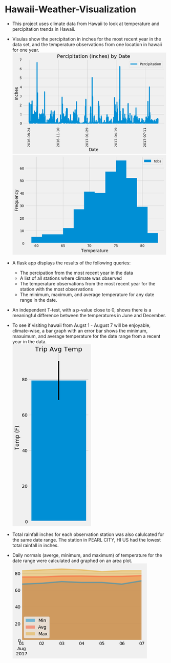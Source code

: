 # Hawaii-Weather-Visualization

* This project uses climate data from Hawaii to look at temperature and percipitation trends in Hawaii. <br>

* Visulas show the percipitation in inches for the most recent year in the data set, and the temperature observations from one location in hawaii for one year.<br>
![Percipitation in Inches](images/prcp-inches.png "Percipitation in Inches")
![Temperature Observations](images/temp-obvs.png "Temperature Observations")

* A flask app displays the results of the following queries:
    * The percipation from the most recent year in the data 
    * A list of all stations where climate was observed
    * The temperature observations from the most recent year for the station with the most observations
    * The minimum, maximum, and average temperature for any date range in the date.

* An independent T-test, with a p-value close to 0, shows there is a meaningful difference between the temperatures in June and December.

* To see if visiting hawaii from Augst 1 - August 7 will be enjoyable, climate-wise, a bar graph with an error bar shows the minimum, maxuimum, and average temperature for the date range from a recent year in the data.<br>
![August 1 - 7 Error Bar](images/aug-error-bar.png "August 1 - 7 Error Bar")

* Total rainfall inches for each observation station was also calulcated for the same date range. The station in PEARL CITY, HI US had the lowest total rainfall in inches.<br>

* Daily normals (averge, minimum, and maximum) of temperature for the date range were calculated and graphed on an area plot. <br>
![August 1 - 7 Daily Normals](images/aug-daily-normals.png "August 1 - 7 Daily Normals")
